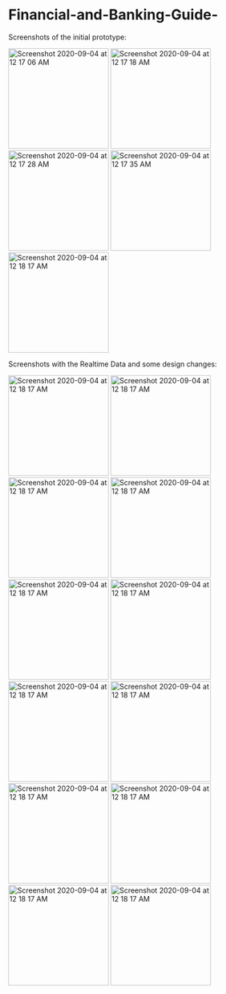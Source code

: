 # Financial-and-Banking-Guide-
Screenshots of the initial prototype:

[](url)
<img width="200" alt="Screenshot 2020-09-04 at 12 17 06 AM" src="https://user-images.githubusercontent.com/26486434/92155278-be881e80-ee44-11ea-99fc-a6b47b203f65.png">
<img width="200" alt="Screenshot 2020-09-04 at 12 17 18 AM" src="https://user-images.githubusercontent.com/26486434/92155336-db245680-ee44-11ea-9961-44d01bb19750.png">
<img width="200" alt="Screenshot 2020-09-04 at 12 17 28 AM" src="https://user-images.githubusercontent.com/26486434/92155342-dd86b080-ee44-11ea-8dd3-b9afa835b236.png">
<img width="200" alt="Screenshot 2020-09-04 at 12 17 35 AM" src="https://user-images.githubusercontent.com/26486434/92155347-df507400-ee44-11ea-9430-a75bd06a5679.png">
<img width="200" alt="Screenshot 2020-09-04 at 12 18 17 AM" src="https://user-images.githubusercontent.com/26486434/92155349-e081a100-ee44-11ea-85af-9bfb51d0e792.png">

Screenshots with the Realtime Data and some design changes:

[](url)
<img width="200" alt="Screenshot 2020-09-04 at 12 18 17 AM" src="https://user-images.githubusercontent.com/26486434/105611327-8e80ee00-5dda-11eb-9bc6-51233d0dc3e8.jpeg">
<img width="200" alt="Screenshot 2020-09-04 at 12 18 17 AM" src="https://user-images.githubusercontent.com/26486434/105611328-8fb21b00-5dda-11eb-96c8-36b8f6487957.jpeg">
<img width="200" alt="Screenshot 2020-09-04 at 12 18 17 AM" src="https://user-images.githubusercontent.com/26486434/105611325-8c1e9400-5dda-11eb-9c40-bb4d8c4e1475.jpeg">
<img width="200" alt="Screenshot 2020-09-04 at 12 18 17 AM" src="https://user-images.githubusercontent.com/26486434/105611251-1fa39500-5dda-11eb-9940-39aab4efbd22.jpeg">
<img width="200" alt="Screenshot 2020-09-04 at 12 18 17 AM" src="https://user-images.githubusercontent.com/26486434/105611269-4235ae00-5dda-11eb-864c-854e40951009.jpeg">
<img width="200" alt="Screenshot 2020-09-04 at 12 18 17 AM" src="https://user-images.githubusercontent.com/26486434/105611278-4feb3380-5dda-11eb-95c6-9efddabce912.jpeg">
<img width="200" alt="Screenshot 2020-09-04 at 12 18 17 AM" src="https://user-images.githubusercontent.com/26486434/105611289-5e394f80-5dda-11eb-94f0-f9e8dae113ba.jpeg">
<img width="200" alt="Screenshot 2020-09-04 at 12 18 17 AM" src="https://user-images.githubusercontent.com/26486434/105611293-672a2100-5dda-11eb-925b-94b4e780a159.jpeg">
<img width="200" alt="Screenshot 2020-09-04 at 12 18 17 AM" src="https://user-images.githubusercontent.com/26486434/105611302-70b38900-5dda-11eb-8072-794bb1c75fde.jpeg">
<img width="200" alt="Screenshot 2020-09-04 at 12 18 17 AM" src="https://user-images.githubusercontent.com/26486434/105611312-7b6e1e00-5dda-11eb-9fe6-9bf12e8f0c08.jpeg">
<img width="200" alt="Screenshot 2020-09-04 at 12 18 17 AM" src="https://user-images.githubusercontent.com/26486434/105611321-86c14980-5dda-11eb-954c-6b1f4feb88c4.jpeg">
<img width="200" alt="Screenshot 2020-09-04 at 12 18 17 AM" src="https://user-images.githubusercontent.com/26486434/105611323-89bc3a00-5dda-11eb-89a9-3a218d1d2fc0.jpeg">
